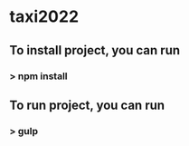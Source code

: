 # taxi2022

## To install project, you can run
### > npm install

## To run project, you can run
### > gulp
